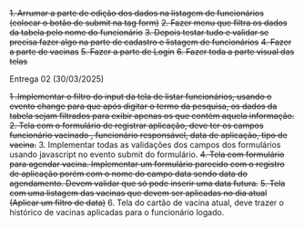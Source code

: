 ~~1. Arrumar a parte de edição dos dados na listagem de funcionários (colocar o botão de submit na tag form)~~
~~2. Fazer menu que filtra os dados da tabela pelo nome do funcionário~~
~~3. Depois testar tudo e validar se precisa fazer algo na parte de cadastro e listagem de funcionários~~
~~4. Fazer a parte de vacinas~~
~~5. Fazer a parte de Login~~
~~6. Fazer toda a parte visual das telas~~

Entrega 02 (30/03/2025)

~~1 .Implementar o filtro do input da tela de listar funcionários, usando o evento change para que após digitar o termo da pesquisa, os dados da tabela sejam filtrados para exibir apenas os que contém aquela informação.~~
~~2. Tela com o formulário de registrar aplicação, deve ter os campos funcionário vacinado , funcionário responsável, data de aplicação, tipo de vacina.~~
3. Implementar todas as validações dos campos dos formulários usando javascript no evento submit do formulário.
~~4. Tela com formulário para agendar vacina. Implementar um formulário parecido com o registro de aplicação porém com o nome do campo data sendo data do agendamento. Devem validar que só pode inserir uma data futura.~~
~~5. Tela com uma listagem das vacinas que devem ser aplicadas no dia atual (Aplicar um filtro de data)~~
6. Tela do cartão de vacina atual, deve trazer o histórico de vacinas aplicadas para o funcionário logado.